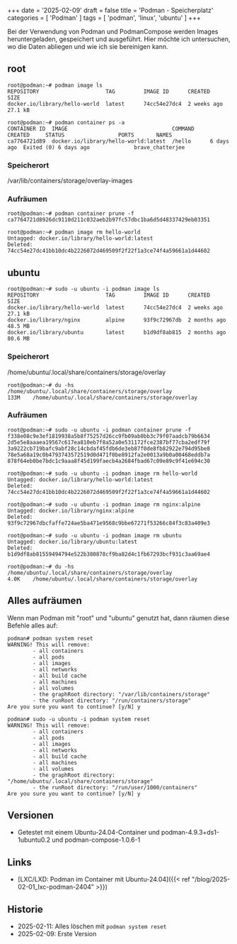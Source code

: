 +++
date = '2025-02-09'
draft = false
title = 'Podman - Speicherplatz'
categories = [ 'Podman' ]
tags = [ 'podman', 'linux', 'ubuntu' ]
+++

<!--
Podman - Speicherplatz
======================
-->

Bei der Verwendung von Podman und PodmanCompose
werden Images heruntergeladen, gespeichert
und ausgeführt. Hier möchte ich untersuchen,
wo die Daten abliegen und wie ich sie bereinigen
kann.

<!--more-->

root
----

```
root@podman:~# podman image ls
REPOSITORY                     TAG         IMAGE ID      CREATED      SIZE
docker.io/library/hello-world  latest      74cc54e27dc4  2 weeks ago  27.1 kB

root@podman:~# podman container ps -a
CONTAINER ID  IMAGE                                 COMMAND     CREATED     STATUS                 PORTS       NAMES
ca7764721d89  docker.io/library/hello-world:latest  /hello      6 days ago  Exited (0) 6 days ago              brave_chatterjee
```

### Speicherort

/var/lib/containers/storage/overlay-images

### Aufräumen

```
root@podman:~# podman container prune -f
ca7764721d8926dc9110d211c032aeb2b97fc57dbc1ba6d5d48337429eb03351

root@podman:~# podman image rm hello-world
Untagged: docker.io/library/hello-world:latest
Deleted: 74cc54e27dc41bb10dc4b2226072d469509f2f22f1a3ce74f4a59661a1d44602
```

ubuntu
------

```
root@podman:~# sudo -u ubuntu -i podman image ls
REPOSITORY                     TAG         IMAGE ID      CREATED       SIZE
docker.io/library/hello-world  latest      74cc54e27dc4  2 weeks ago   27.1 kB
docker.io/library/nginx        alpine      93f9c72967db  2 months ago  48.5 MB
docker.io/library/ubuntu       latest      b1d9df8ab815  2 months ago  80.6 MB
```

### Speicherort

/home/ubuntu/.local/share/containers/storage/overlay

```
root@podman:~# du -hs /home/ubuntu/.local/share/containers/storage/overlay
133M	/home/ubuntu/.local/share/containers/storage/overlay
```

### Aufräumen

```
root@podman:~# sudo -u ubuntu -i podman container prune -f
f338e08c9e3ef1819938a5b8f75257d26cc9fb09ab0bb3c79f07aadcb79b6634
2d5e5e8aaaea19567c617ea810eb7f8a52a0e531172fce2387bf77cba2edf79f
3a9222cb719bafc9abf28c14cbdaf45fdb6de3eb87f0de8fb82922e794d95be8
78e5a68a19c0b4793743572519d0d471f0be8912fa2e0013a9b0a00468eddb7a
878f64eb0be7bdc1c9aaa8f45d199faecb4a2684fbad67c09e89c9f41e694c30

root@podman:~# sudo -u ubuntu -i podman image rm hello-world
Untagged: docker.io/library/hello-world:latest
Deleted: 74cc54e27dc41bb10dc4b2226072d469509f2f22f1a3ce74f4a59661a1d44602

root@podman:~# sudo -u ubuntu -i podman image rm nginx:alpine
Untagged: docker.io/library/nginx:alpine
Deleted: 93f9c72967dbcfaffe724ae5ba471e9568c9bbe67271f53266c84f3c83a409e3

root@podman:~# sudo -u ubuntu -i podman image rm ubuntu
Untagged: docker.io/library/ubuntu:latest
Deleted: b1d9df8ab81559494794e522b380878cf9ba82d4c1fb67293bcf931c3aa69ae4

root@podman:~# du -hs /home/ubuntu/.local/share/containers/storage/overlay
4.0K	/home/ubuntu/.local/share/containers/storage/overlay
```

Alles aufräumen
---------------

Wenn man Podman mit "root" und "ubuntu" genutzt hat, dann räumen diese
Befehle alles auf:

```
podman# podman system reset
WARNING! This will remove:
        - all containers
        - all pods
        - all images
        - all networks
        - all build cache
        - all machines
        - all volumes
        - the graphRoot directory: "/var/lib/containers/storage"
        - the runRoot directory: "/run/containers/storage"
Are you sure you want to continue? [y/N] y

podman# sudo -u ubuntu -i podman system reset
WARNING! This will remove:
        - all containers
        - all pods
        - all images
        - all networks
        - all build cache
        - all machines
        - all volumes
        - the graphRoot directory: "/home/ubuntu/.local/share/containers/storage"
        - the runRoot directory: "/run/user/1000/containers"
Are you sure you want to continue? [y/N] y
```

Versionen
---------

- Getestet mit einem Ubuntu-24.04-Container
  und podman-4.9.3+ds1-1ubuntu0.2
  und podman-compose-1.0.6-1

Links
-----

- [LXC/LXD: Podman im Container mit Ubuntu-24.04]({{< ref "/blog/2025-02-01_lxc-podman-2404" >}})

Historie
--------

- 2025-02-11: Alles löschen mit `podman system reset`
- 2025-02-09: Erste Version
